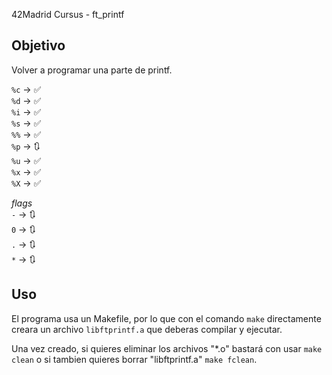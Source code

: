 42Madrid Cursus - ft_printf

## Objetivo

Volver a programar una parte de printf.

`%c` -> ✅<br/>
`%d` -> ✅<br/>
`%i` -> ✅<br/>
`%s` -> ✅<br/>
`%%` -> ✅<br/>
`%p` -> 🔃<br/>
`%u` -> ✅<br/>
`%x` -> ✅<br/>
`%X` -> ✅<br/>

*flags*<br/>
`-` -> 🔃<br/>
`0` -> 🔃<br/>
`.` -> 🔃<br/>
`*` -> 🔃<br/>

## Uso

El programa usa un Makefile, por lo que con el comando `make` directamente creara un archivo `libftprintf.a` que deberas compilar y ejecutar.

Una vez creado, si quieres eliminar los archivos "*.o" bastará con usar `make clean` o si tambien quieres borrar "libftprintf.a" `make fclean`.
